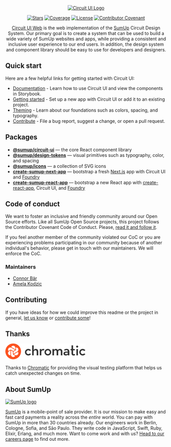 <div align="center">

[![Circuit UI Logo](https://circuit.sumup.com/images/logo-header.png)](https://circuit.sumup.com)

[![Stars](https://img.shields.io/github/stars/sumup-oss/circuit-ui?style=social)](https://github.com/sumup-oss/circuit-ui/) [![Coverage](https://img.shields.io/codecov/c/github/sumup-oss/circuit-ui)](https://codecov.io/gh/sumup-oss/circuit-ui) [![License](https://img.shields.io/github/license/sumup-oss/circuit-ui)](./LICENSE) [![Contributor Covenant](https://img.shields.io/badge/Contributor%20Covenant-v1.4%20adopted-ff69b4.svg)](https://github.com/sumup-oss/circuit-ui/tree/main/CODE_OF_CONDUCT.md)

[Circuit UI Web](https://circuit.sumup.com) is the web implementation of the [SumUp](https://sumup.com) Circuit Design System. Our primary goal is to create a system that can be used to build a wide variety of SumUp websites and apps, while providing a consistent and inclusive user experience to our end users. In addition, the design system and component library should be easy to use for developers and designers.

</div>

## Quick start

Here are a few helpful links for getting started with Circuit UI:

- [Documentation](https://circuit.sumup.com/) - Learn how to use Circuit UI and view the components in Storybook.
- [Getting started](https://circuit.sumup.com/?path=/docs/introduction-getting-started--page) - Set up a new app with Circuit UI or add it to an existing project.
- [Theming](https://circuit.sumup.com/?path=/docs/features-theme--page) - Learn about our foundations such as colors, spacing, and typography.
- [Contribute](https://circuit.sumup.com/?path=/docs/introduction-contributing-overview--page) - File a bug report, suggest a change, or open a pull request.

## Packages

- **[@sumup/circuit-ui](./packages/circuit-ui)** — the core React component library
- **[@sumup/design-tokens](./packages/design-tokens)** — visual primitives such as typography, color, and spacing
- **[@sumup/icons](./packages/icons)** — a collection of SVG icons
- **[create-sumup-next-app](./packages/create-sumup-next-app)** — bootstrap a fresh [Next.js](https://nextjs.org/) app with Circuit UI and [Foundry](https://github.com/sumup-oss/foundry)
- **[create-sumup-react-app](./packages/create-sumup-react-app)** — bootstrap a new React app with [create-react-app](https://create-react-app.dev/), Circuit UI, and [Foundry](https://github.com/sumup-oss/foundry)

## Code of conduct

We want to foster an inclusive and friendly community around our Open Source efforts. Like all SumUp Open Source projects, this project follows the Contributor Covenant Code of Conduct. Please, [read it and follow it](./CODE_OF_CONDUCT.md).

If you feel another member of the community violated our CoC or you are experiencing problems participating in our community because of another individual's behavior, please get in touch with our maintainers. We will enforce the CoC.

### Maintainers

- [Connor Bär](mailto:connor.baer@sumup.com)
- [Amela Kodzic](mailto:amela.kodzic@sumup.com)

## Contributing

If you have ideas for how we could improve this readme or the project in general, [let us know](https://github.com/sumup-oss/circuit-ui/issues) or [contribute some](https://github.com/sumup-oss/circuit-ui/edit/main/README.md)!

## Thanks

[![Chromatic logo](https://raw.githubusercontent.com/sumup-oss/circuit-ui/main/.storybook/public/images/chromatic.svg?sanitize=true)](https://www.chromatic.com/)

Thanks to [Chromatic](https://www.chromatic.com/) for providing the visual testing platform that helps us catch unexpected changes on time.

## About SumUp

[![SumUp logo](https://raw.githubusercontent.com/sumup-oss/assets/main/sumup-logo.svg?sanitize=true)](https://sumup.com)

[SumUp](https://sumup.com) is a mobile-point of sale provider. It is our mission to make easy and fast card payments a reality across the _entire_ world. You can pay with SumUp in more than 30 countries already. Our engineers work in Berlin, Cologne, Sofia, and Sāo Paulo. They write code in JavaScript, Swift, Ruby, Elixir, Erlang, and much more. Want to come work and with us? [Head to our careers page](https://sumup.com/careers) to find out more.
